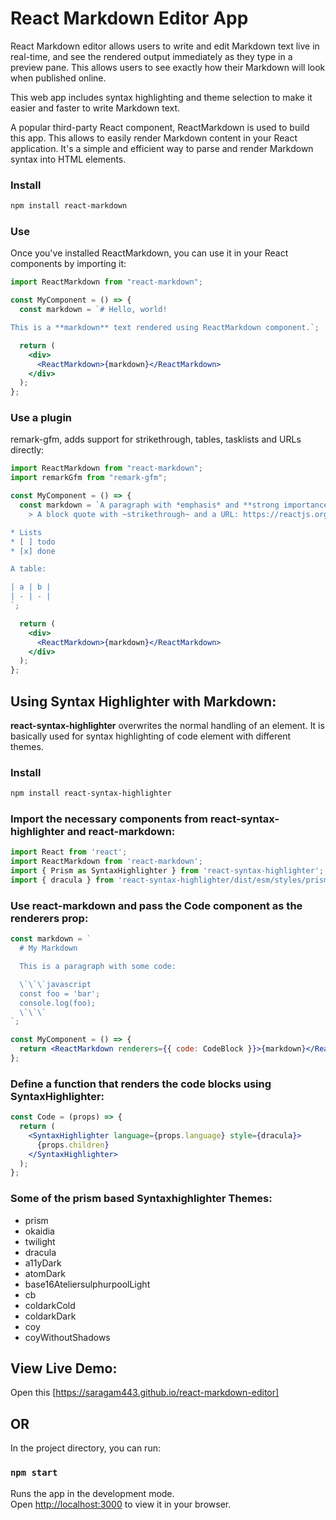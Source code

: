 # React Markdown Editor App

React Markdown editor allows users to write and edit Markdown text live in real-time, and see the rendered output immediately as they type in a preview pane. This allows users to see exactly how their Markdown will look when published online.

This web app includes syntax highlighting and theme selection to make it easier and faster to write Markdown text.

A popular third-party React component, ReactMarkdown is used to build this app. This allows to easily render Markdown content in your React application. It's a simple and efficient way to parse and render Markdown syntax into HTML elements.

### Install

```bash
npm install react-markdown
```

### Use

Once you've installed ReactMarkdown, you can use it in your React components by importing it:

```jsx
import ReactMarkdown from "react-markdown";

const MyComponent = () => {
  const markdown = `# Hello, world!

This is a **markdown** text rendered using ReactMarkdown component.`;

  return (
    <div>
      <ReactMarkdown>{markdown}</ReactMarkdown>
    </div>
  );
};
```

### Use a plugin

remark-gfm, adds support for strikethrough, tables, tasklists and URLs directly:

```jsx
import ReactMarkdown from "react-markdown";
import remarkGfm from "remark-gfm";

const MyComponent = () => {
  const markdown = `A paragraph with *emphasis* and **strong importance**.
    > A block quote with ~strikethrough~ and a URL: https://reactjs.org.

* Lists
* [ ] todo
* [x] done

A table:

| a | b |
| - | - |
`;

  return (
    <div>
      <ReactMarkdown>{markdown}</ReactMarkdown>
    </div>
  );
};
```

## Using Syntax Highlighter with Markdown:

**react-syntax-highlighter** overwrites the normal handling of an element. It is basically used for syntax highlighting of code element with different themes.

### Install

```bash
npm install react-syntax-highlighter
```

### Import the necessary components from react-syntax-highlighter and react-markdown:

```jsx
import React from 'react';
import ReactMarkdown from 'react-markdown';
import { Prism as SyntaxHighlighter } from 'react-syntax-highlighter';
import { dracula } from 'react-syntax-highlighter/dist/esm/styles/prism';
```

### Use react-markdown and pass the Code component as the renderers prop:

```jsx
const markdown = `
  # My Markdown

  This is a paragraph with some code:

  \`\`\`javascript
  const foo = 'bar';
  console.log(foo);
  \`\`\`
`;

const MyComponent = () => {
  return <ReactMarkdown renderers={{ code: CodeBlock }}>{markdown}</ReactMarkdown>;
};

```

### Define a function that renders the code blocks using SyntaxHighlighter:

```jsx
const Code = (props) => {
  return (
    <SyntaxHighlighter language={props.language} style={dracula}>
      {props.children}
    </SyntaxHighlighter>
  );
};
```

### Some of the prism based Syntaxhighlighter Themes:

- prism
- okaidia
- twilight
- dracula
- a11yDark
- atomDark
- base16AteliersulphurpoolLight
- cb
- coldarkCold
- coldarkDark
- coy
- coyWithoutShadows


## View Live Demo:

Open this [https://saragam443.github.io/react-markdown-editor]

## OR

In the project directory, you can run:

### `npm start`

Runs the app in the development mode.\
Open [http://localhost:3000](http://localhost:3000) to view it in your browser.
